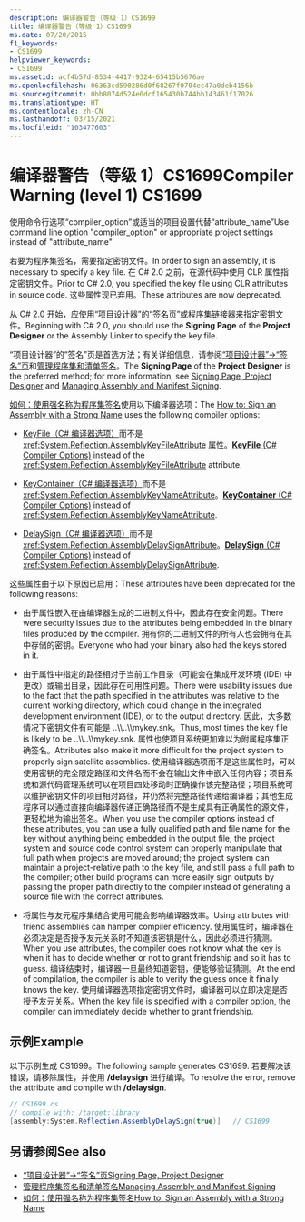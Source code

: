 ```yaml
---
description: 编译器警告（等级 1）CS1699
title: 编译器警告（等级 1）CS1699
ms.date: 07/20/2015
f1_keywords:
- CS1699
helpviewer_keywords:
- CS1699
ms.assetid: acf4b57d-8534-4417-9324-65415b5676ae
ms.openlocfilehash: 06363cd590286d0f68267f0704ec47a0deb4156b
ms.sourcegitcommit: 0bb8074d524e0dcf165430b744bb143461f17026
ms.translationtype: HT
ms.contentlocale: zh-CN
ms.lasthandoff: 03/15/2021
ms.locfileid: "103477603"
---
```

# <a name="compiler-warning-level-1-cs1699"></a><span data-ttu-id="176e3-103">编译器警告（等级 1）CS1699</span><span class="sxs-lookup"><span data-stu-id="176e3-103">Compiler Warning (level 1) CS1699</span></span>

<span data-ttu-id="176e3-104">使用命令行选项“compiler_option”或适当的项目设置代替“attribute_name”</span><span class="sxs-lookup"><span data-stu-id="176e3-104">Use command line option "compiler_option" or appropriate project settings instead of "attribute_name"</span></span>  
  
 <span data-ttu-id="176e3-105">若要为程序集签名，需要指定密钥文件。</span><span class="sxs-lookup"><span data-stu-id="176e3-105">In order to sign an assembly, it is necessary to specify a key file.</span></span> <span data-ttu-id="176e3-106">在 C# 2.0 之前，在源代码中使用 CLR 属性指定密钥文件。</span><span class="sxs-lookup"><span data-stu-id="176e3-106">Prior to C# 2.0, you specified the key file using CLR attributes in source code.</span></span> <span data-ttu-id="176e3-107">这些属性现已弃用。</span><span class="sxs-lookup"><span data-stu-id="176e3-107">These attributes are now deprecated.</span></span>  
  
 <span data-ttu-id="176e3-108">从 C# 2.0 开始，应使用“项目设计器”的“签名页”或程序集链接器来指定密钥文件。</span><span class="sxs-lookup"><span data-stu-id="176e3-108">Beginning with C# 2.0, you should use the **Signing Page** of the **Project Designer** or the Assembly Linker to specify the key file.</span></span>  
  
 <span data-ttu-id="176e3-109">“项目设计器”的“签名”页是首选方法；有关详细信息，请参阅[“项目设计器”->“签名”页](/visualstudio/ide/reference/signing-page-project-designer)和[管理程序集和清单签名](/visualstudio/ide/managing-assembly-and-manifest-signing)。</span><span class="sxs-lookup"><span data-stu-id="176e3-109">The **Signing Page** of the **Project Designer** is the preferred method; for more information, see [Signing Page, Project Designer](/visualstudio/ide/reference/signing-page-project-designer) and [Managing Assembly and Manifest Signing](/visualstudio/ide/managing-assembly-and-manifest-signing).</span></span>  
  
 <span data-ttu-id="176e3-110">[如何：使用强名称为程序集签名](../../../standard/assembly/sign-strong-name.md)使用以下编译器选项：</span><span class="sxs-lookup"><span data-stu-id="176e3-110">The [How to: Sign an Assembly with a Strong Name](../../../standard/assembly/sign-strong-name.md) uses the following compiler options:</span></span>  
  
- <span data-ttu-id="176e3-111">[KeyFile（C# 编译器选项）](../compiler-options/security.md#keyfile)而不是 <xref:System.Reflection.AssemblyKeyFileAttribute> 属性。</span><span class="sxs-lookup"><span data-stu-id="176e3-111">[**KeyFile** (C# Compiler Options)](../compiler-options/security.md#keyfile) instead of the <xref:System.Reflection.AssemblyKeyFileAttribute> attribute.</span></span>  
  
- <span data-ttu-id="176e3-112">[KeyContainer（C# 编译器选项）](../compiler-options/security.md#keycontainer)而不是 <xref:System.Reflection.AssemblyKeyNameAttribute>。</span><span class="sxs-lookup"><span data-stu-id="176e3-112">[**KeyContainer** (C# Compiler Options)](../compiler-options/security.md#keycontainer) instead of <xref:System.Reflection.AssemblyKeyNameAttribute>.</span></span>  
  
- <span data-ttu-id="176e3-113">[DelaySign（C# 编译器选项）](../compiler-options/security.md#delaysign)而不是 <xref:System.Reflection.AssemblyDelaySignAttribute>。</span><span class="sxs-lookup"><span data-stu-id="176e3-113">[**DelaySign** (C# Compiler Options)](../compiler-options/security.md#delaysign) instead of <xref:System.Reflection.AssemblyDelaySignAttribute>.</span></span>  
  
 <span data-ttu-id="176e3-114">这些属性由于以下原因已启用：</span><span class="sxs-lookup"><span data-stu-id="176e3-114">These attributes have been deprecated for the following reasons:</span></span>  
  
- <span data-ttu-id="176e3-115">由于属性嵌入在由编译器生成的二进制文件中，因此存在安全问题。</span><span class="sxs-lookup"><span data-stu-id="176e3-115">There were security issues due to the attributes being embedded in the binary files produced by the compiler.</span></span> <span data-ttu-id="176e3-116">拥有你的二进制文件的所有人也会拥有在其中存储的密钥。</span><span class="sxs-lookup"><span data-stu-id="176e3-116">Everyone who had your binary also had the keys stored in it.</span></span>  
  
- <span data-ttu-id="176e3-117">由于属性中指定的路径相对于当前工作目录（可能会在集成开发环境 (IDE) 中更改）或输出目录，因此存在可用性问题。</span><span class="sxs-lookup"><span data-stu-id="176e3-117">There were usability issues due to the fact that the path specified in the attributes was relative to the current working directory, which could change in the integrated development environment (IDE), or to the output directory.</span></span> <span data-ttu-id="176e3-118">因此，大多数情况下密钥文件有可能是 ..\\\\..\\\mykey.snk。</span><span class="sxs-lookup"><span data-stu-id="176e3-118">Thus, most times the key file is likely to be ..\\\\..\\\mykey.snk.</span></span> <span data-ttu-id="176e3-119">属性也使项目系统更加难以为附属程序集正确签名。</span><span class="sxs-lookup"><span data-stu-id="176e3-119">Attributes also make it more difficult for the project system to properly sign satellite assemblies.</span></span> <span data-ttu-id="176e3-120">使用编译器选项而不是这些属性时，可以使用密钥的完全限定路径和文件名而不会在输出文件中嵌入任何内容；项目系统和源代码管理系统可以在项目四处移动时正确操作该完整路径；项目系统可以维护密钥文件的项目相对路径，并仍然将完整路径传递给编译器；其他生成程序可以通过直接向编译器传递正确路径而不是生成具有正确属性的源文件，更轻松地为输出签名。</span><span class="sxs-lookup"><span data-stu-id="176e3-120">When you use the compiler options instead of these attributes, you can use a fully qualified path and file name for the key without anything being embedded in the output file; the project system and source code control system can properly manipulate that full path when projects are moved around; the project system can maintain a project-relative path to the key file, and still pass a full path to the compiler; other build programs can more easily sign outputs by passing the proper path directly to the compiler instead of generating a source file with the correct attributes.</span></span>  
  
- <span data-ttu-id="176e3-121">将属性与友元程序集结合使用可能会影响编译器效率。</span><span class="sxs-lookup"><span data-stu-id="176e3-121">Using attributes with friend assemblies can hamper compiler efficiency.</span></span> <span data-ttu-id="176e3-122">使用属性时，编译器在必须决定是否授予友元关系时不知道该密钥是什么，因此必须进行猜测。</span><span class="sxs-lookup"><span data-stu-id="176e3-122">When you use attributes, the compiler does not know what the key is when it has to decide whether or not to grant friendship and so it has to guess.</span></span> <span data-ttu-id="176e3-123">编译结束时，编译器一旦最终知道密钥，便能够验证猜测。</span><span class="sxs-lookup"><span data-stu-id="176e3-123">At the end of compilation, the compiler is able to verify the guess once it finally knows the key.</span></span> <span data-ttu-id="176e3-124">使用编译器选项指定密钥文件时，编译器可以立即决定是否授予友元关系。</span><span class="sxs-lookup"><span data-stu-id="176e3-124">When the key file is specified with a compiler option, the compiler can immediately decide whether to grant friendship.</span></span>  
  
## <a name="example"></a><span data-ttu-id="176e3-125">示例</span><span class="sxs-lookup"><span data-stu-id="176e3-125">Example</span></span>  

 <span data-ttu-id="176e3-126">以下示例生成 CS1699。</span><span class="sxs-lookup"><span data-stu-id="176e3-126">The following sample generates CS1699.</span></span> <span data-ttu-id="176e3-127">若要解决该错误，请移除属性，并使用 **/delaysign** 进行编译。</span><span class="sxs-lookup"><span data-stu-id="176e3-127">To resolve the error, remove the attribute and compile with **/delaysign**.</span></span>  
  
```csharp  
// CS1699.cs  
// compile with: /target:library  
[assembly:System.Reflection.AssemblyDelaySign(true)]   // CS1699  
```  
  
## <a name="see-also"></a><span data-ttu-id="176e3-128">另请参阅</span><span class="sxs-lookup"><span data-stu-id="176e3-128">See also</span></span>

- [<span data-ttu-id="176e3-129">“项目设计器”-&gt;“签名”页</span><span class="sxs-lookup"><span data-stu-id="176e3-129">Signing Page, Project Designer</span></span>](/visualstudio/ide/reference/signing-page-project-designer)
- [<span data-ttu-id="176e3-130">管理程序集签名和清单签名</span><span class="sxs-lookup"><span data-stu-id="176e3-130">Managing Assembly and Manifest Signing</span></span>](/visualstudio/ide/managing-assembly-and-manifest-signing)
- [<span data-ttu-id="176e3-131">如何：使用强名称为程序集签名</span><span class="sxs-lookup"><span data-stu-id="176e3-131">How to: Sign an Assembly with a Strong Name</span></span>](../../../standard/assembly/sign-strong-name.md)
